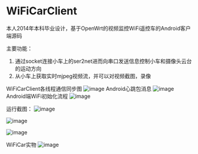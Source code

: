 # WiFiCarClient
本人2014年本科毕业设计，基于OpenWrt的视频监控WiFi遥控车的Android客户端源码

主要功能：</br>
1. 通过socket连接小车上的ser2net进而向串口发送信息控制小车和摄像头云台的运动方向</br>
2. 从小车上获取实时mjpeg视频流，并可以对视频截图，录像

WiFiCarClient各线程通信同步图
![image](https://github.com/feifei435/WiFiCarClient/raw/master/diagrams/WiFiCarClient%E5%90%84%E7%BA%BF%E7%A8%8B%E9%80%9A%E4%BF%A1%E5%90%8C%E6%AD%A5%E5%9B%BE.png)
Android心跳包消息
![image](https://github.com/feifei435/WiFiCarClient/raw/master/diagrams/Android%E5%BF%83%E8%B7%B3%E5%8C%85%E6%B6%88%E6%81%AF.png)
Android端WiFi初始化流程
![image](https://github.com/feifei435/WiFiCarClient/raw/master/diagrams/Android%E7%AB%AFinitWiFiConnection.png)

运行截图：
![image](https://github.com/feifei435/WiFiCarClient/raw/master/screenshot/start.png)

![image](https://github.com/feifei435/WiFiCarClient/raw/master/screenshot/main_interface.png)

![image](https://github.com/feifei435/WiFiCarClient/raw/master/screenshot/setting_interface.png)

WiFiCar实物
![image](https://github.com/feifei435/WiFiCarClient/raw/master/screenshot/WiFiCar实物1.png)
